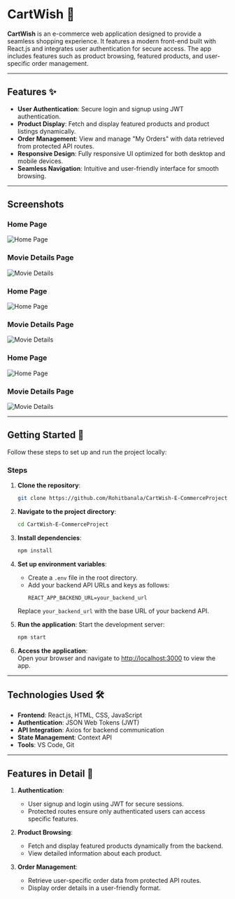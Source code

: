 
# CartWish 🛒

**CartWish** is an e-commerce web application designed to provide a seamless shopping experience. It features a modern front-end built with React.js and integrates user authentication for secure access. The app includes features such as product browsing, featured products, and user-specific order management.

---

## Features ✨

- **User Authentication**: Secure login and signup using JWT authentication.
- **Product Display**: Fetch and display featured products and product listings dynamically.
- **Order Management**: View and manage "My Orders" with data retrieved from protected API routes.
- **Responsive Design**: Fully responsive UI optimized for both desktop and mobile devices.
- **Seamless Navigation**: Intuitive and user-friendly interface for smooth browsing.

---
## Screenshots

### Home Page
![Home Page](images/homepage.png)

### Movie Details Page
![Movie Details](images/moviedetails.png)

### Home Page
![Home Page](images/homepage.png)

### Movie Details Page
![Movie Details](images/moviedetails.png)

### Home Page
![Home Page](images/homepage.png)

### Movie Details Page
![Movie Details](images/moviedetails.png)

---

## Getting Started 🚀

Follow these steps to set up and run the project locally:

### Steps
1. **Clone the repository**:
   ```bash
   git clone https://github.com/Rohitbanala/CartWish-E-CommerceProject.git
   ```

2. **Navigate to the project directory**:
   ```bash
   cd CartWish-E-CommerceProject
   ```

3. **Install dependencies**:
   ```bash
   npm install
   ```

4. **Set up environment variables**:
   - Create a `.env` file in the root directory.
   - Add your backend API URLs and keys as follows:
     ```env
     REACT_APP_BACKEND_URL=your_backend_url
     ```
   Replace `your_backend_url` with the base URL of your backend API.

5. **Run the application**:
   Start the development server:
   ```bash
   npm start
   ```

6. **Access the application**:  
   Open your browser and navigate to [http://localhost:3000](http://localhost:3000) to view the app.

---

## Technologies Used 🛠️

- **Frontend**: React.js, HTML, CSS, JavaScript
- **Authentication**: JSON Web Tokens (JWT)
- **API Integration**: Axios for backend communication
- **State Management**: Context API
- **Tools**: VS Code, Git

---

## Features in Detail 📝

1. **Authentication**:
   - User signup and login using JWT for secure sessions.
   - Protected routes ensure only authenticated users can access specific features.

2. **Product Browsing**:
   - Fetch and display featured products dynamically from the backend.
   - View detailed information about each product.

3. **Order Management**:
   - Retrieve user-specific order data from protected API routes.
   - Display order details in a user-friendly format.

